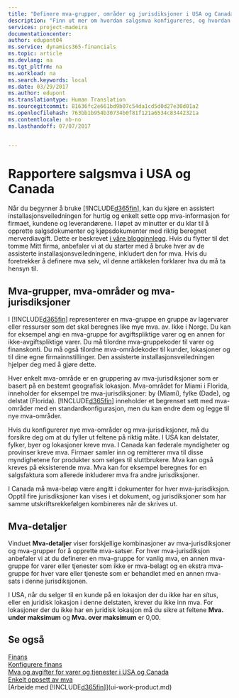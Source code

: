 ```yaml
---
title: "Definere mva-grupper, områder og jurisdiksjoner i USA og Canada | Microsoft-dokumentasjon"
description: "Finn ut mer om hvordan salgsmva konfigureres, og hvordan mva-grupper, mva-områder (delstater, fylker, byer og lokasjoner), mva-jurisdiksjoner og mva-detaljer fungerer."
services: project-madeira
documentationcenter: 
author: edupont04
ms.service: dynamics365-financials
ms.topic: article
ms.devlang: na
ms.tgt_pltfrm: na
ms.workload: na
ms.search.keywords: local
ms.date: 03/29/2017
ms.author: edupont
ms.translationtype: Human Translation
ms.sourcegitcommit: 81636fc2e661bd9b07c54da1cd5d0d27e30d01a2
ms.openlocfilehash: 763bb1b954b30734b0f81f121a6534c83442321a
ms.contentlocale: nb-no
ms.lasthandoff: 07/07/2017


---
```

# <a name="reporting-sales-tax-in-the-us-and-canada"></a>Rapportere salgsmva i USA og Canada
Når du begynner å bruke [!INCLUDE[d365fin](includes/d365fin_md.md)], kan du kjøre en assistert installasjonsveiledningen for hurtig og enkelt sette opp mva-informasjon for firmaet, kundene og leverandørene. I løpet av minutter er du klar til å opprette salgsdokumenter og kjøpsdokumenter med riktig beregnet merverdiavgift. Dette er beskrevet [i våre blogginnlegg](https://madeira.microsoft.com/blog/sales-tax-setup-made-easy).
Hvis du flytter til det tomme Mitt firma, anbefaler vi at du starter med å bruke hver av de assisterte installasjonsveiledningene, inkludert den for mva. Hvis du foretrekker å definere mva selv, vil denne artikkelen forklarer hva du må ta hensyn til.  

## <a name="tax-groups-tax-areas-and-tax-jurisdictions"></a>Mva-grupper, mva-områder og mva-jurisdiksjoner
I [!INCLUDE[d365fin](includes/d365fin_md.md)] representerer en mva-gruppe en gruppe av lagervarer eller ressurser som det skal beregnes like mye mva. av. Ikke i Norge. Du kan for eksempel angi en mva-gruppe for avgiftspliktige varer og en annen for ikke-avgiftspliktige varer. Du må tilordne mva-gruppekoder til varer og finanskonti. Du må også tilordne mva-områdekoder til kunder, lokasjoner og til dine egne firmainnstillinger. Den assisterte installasjonsveiledningen hjelper deg med å gjøre dette.  

Hver enkelt mva-område er en gruppering av mva-jurisdiksjoner som er basert på en bestemt geografisk lokasjon. Mva-området for Miami i Florida, inneholder for eksempel tre mva-jurisdiksjoner: by (Miami), fylke (Dade), og delstat (Florida). [!INCLUDE[d365fin](includes/d365fin_md.md)] inneholder et begrenset sett med mva-områder med en standardkonfigurasjon, men du kan endre dem og legge til nye mva-områder.  

Hvis du konfigurerer nye mva-områder og mva-jurisdiksjoner, må du forsikre deg om at du fyller ut feltene på riktig måte. I USA kan delstater, fylker, byer og lokasjoner kreve mva. I Canada kan føderale myndigheter og provinser kreve mva. Firmaer samler inn og remitterer mva til disse myndighetene for produkter som selges til sluttbrukere. Mva kan også kreves på eksisterende mva. Mva kan for eksempel beregnes for en salgsfaktura som allerede inkluderer mva fra andre jurisdiksjoner.  

I Canada må mva-beløp være angitt i dokumenter for hver mva-jurisdiksjon. Opptil fire jurisdiksjoner kan vises i et dokument, og jurisdiksjoner som har samme utskriftsrekkefølgen kombineres når de skrives ut.  

## <a name="tax-details"></a>Mva-detaljer
Vinduet **Mva-detaljer** viser forskjellige kombinasjoner av mva-jurisdiksjoner og mva-grupper for å opprette mva-satser. For hver mva-jurisdiksjon anbefaler vi at du definerer en mva-gruppe for vanlig mva, en annen mva-gruppe for varer eller tjenester som ikke er mva-belagt og en ekstra mva-gruppe for hver vare eller tjeneste som er behandlet med en annen mva-sats i denne jurisdiksjonen.  

I USA, når du selger til en kunde på en lokasjon der du ikke har en *situs*, eller en juridisk lokasjon i denne delstaten, krever du ikke inn mva. For lokasjoner der du ikke har en juridisk lokasjon må du sikre at feltene **Mva. under maksimum** og **Mva. over maksimum** er 0,00.  

## <a name="see-also"></a>Se også
[Finans](finance.md)  
[Konfigurere finans](finance-setup-finance.md)  
[Mva og avgifter for varer og tjenester i USA og Canada](ca-finance-tax.md)  
[Enkelt oppsett av mva](https://madeira.microsoft.com/blog/sales-tax-setup-made-easy)  
[Arbeide med [!INCLUDE[d365fin](includes/d365fin_md.md)]](ui-work-product.md)  

